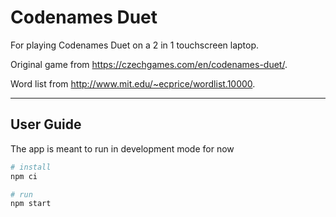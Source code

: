 # Codenames Duet

For playing Codenames Duet on a 2 in 1 touchscreen laptop.

Original game from https://czechgames.com/en/codenames-duet/.

Word list from http://www.mit.edu/~ecprice/wordlist.10000.

---

## User Guide

The app is meant to run in development mode for now

```bash
# install
npm ci

# run
npm start
```
